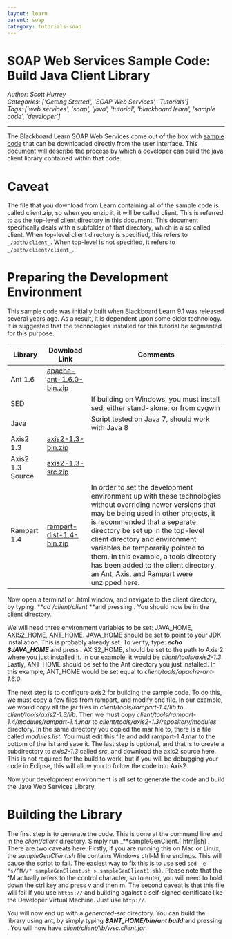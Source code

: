 ```yaml
---
layout: learn
parent: soap
category: tutorials-soap
---
```

# SOAP Web Services Sample Code: Build Java Client Library
*Author: Scott Hurrey*  
*Categories: ['Getting Started', 'SOAP Web Services', 'Tutorials']*  
*Tags: ['web services', 'soap', 'java', 'tutorial', 'blackboard learn', 'sample code', 'developer']*  
<hr />

The Blackboard Learn SOAP Web Services come out of the box with [sample
code](About%20Web%20Services%20Sample%20Code.html) that can be downloaded
directly from the user interface. This document will describe the process by
which a developer can build the java client library contained within that
code.

# Caveat

The file that you download from Learn containing all of the sample code is
called client.zip, so when you unzip it, it will be called client. This is
referred to as the top-level client directory in this document. This document
specifically deals with a subfolder of that directory, which is also called
client. When top-level client directory is specified, this refers to
`_/path/client_`. When top-level is not specified, it refers to
`_/path/client/client_`.

# Preparing the Development Environment

This sample code was initially built when Blackboard Learn 9.1 was released
several years ago. As a result, it is dependent upon some older technology. It
is suggested that the technologies installed for this tutorial be segmented
for this purpose.

Library | Download Link | Comments  
---|---|---
Ant 1.6 | [apache-ant-1.6.0-bin.zip](https://archive.apache.org/dist/ant/binaries/apache-ant-1.6.0-bin.zip) |
SED |  | If building on Windows, you must install sed, either stand-alone, or from cygwin
Java |  | Script tested on Java 7, should work with Java 8
Axis2 1.3 | [axis2-1.3-bin.zip](https://archive.apache.org/dist/ws/axis2/1_3/axis2-1.3-bin.zip) |
Axis2 1.3 Source | [axis2-1.3-src.zip](https://archive.apache.org/dist/ws/axis2/1_3/axis2-1.3-src.zip) | 
Rampart 1.4 | [rampart-dist-1.4-bin.zip](https://archive.apache.org/dist/ws/rampart/1_4/rampart-dist-1.4-bin.zip) | In order to set the development environment up with these technologies without overriding newer versions that may be being used in other projects, it is recommended that a separate directory be set up in the top-level client directory and environment variables be temporarily pointed to them. In this example, a tools directory has been added to the client directory, an Ant, Axis, and Rampart were unzipped here.

Now open a terminal or .html window, and navigate to the client directory, by
typing: **_cd <pathtodirectory>/client/client_ **and pressing <ENTER>. You
should now be in the client directory.

We will need three environment variables to be set: JAVA_HOME, AXIS2_HOME,
ANT_HOME. JAVA_HOME should be set to point to your JDK installation. This is
probably already set. To verify, type: **_echo $JAVA_HOME_** and press
<ENTER>. AXIS2_HOME, should be set to the path to Axis 2 where you just
installed it. In our example, it would be _client/tools/axis2-1.3_. Lastly,
ANT_HOME should be set to the Ant directory you just installed. In this
example, ANT_HOME would be set equal to _client/tools/apache-ant-1.6.0_.

The next step is to configure axis2 for building the sample code. To do this,
we must copy a few files from rampart, and modify one file. In our example, we
would copy all the jar files in _client/tools/rampart-1.4/lib_ to
_client/tools/axis2-1.3/lib_. Then we must copy
_client/tools/rampart-1.4/modules/rampart-1.4.mar_ to
_client/tools/axis2-1.3/repository/modules_ directory. In the same directory
you copied the mar file to, there is a file called _modules.list_. You must
edit this file and add rampart-1.4.mar to the bottom of the list and save it.
The last step is optional, and that is to create a subdirectory to _axis2-1.3_
called _src_, and download the axis2 source here. This is not required for the
build to work, but if you will be debugging your code in Eclipse, this will
allow you to follow the code into Axis2.

Now your development environment is all set to generate the code and build the
Java Web Services Library.

# Building the Library

The first step is to generate the code. This is done at the command line and
in the _client/client_ directory. Simply run _**sampleGenClient.[.html|sh]
<your learn server>. There are two caveats
here. Firstly, if you are running this on Mac or Linux, the
_sampleGenClient.sh_ file contains Windows ctrl-M line endings. This will
cause the script to fail. The easiest way to fix this is to use sed `sed -e
"s/^M//" sampleGenClient.sh > sampleGenClient1.sh)`. Please note that the ^M
actually refers to the control character, so to enter, you will need to hold
down the ctrl key and press v and then m. The second caveat is that this file
will fail if you use `https://` and building against a self-signed certificate
like the Developer Virtual Machine. Just use
`http://`.

You will now end up with a _generated-src_ directory. You can build the
library using ant, by simply typing **_$ANT_HOME/bin/ant build_** and pressing
<ENTER>. You will now have _client/client/lib/wsc.client.jar_.

